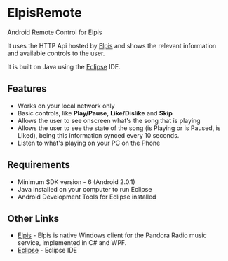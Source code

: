 # ElpisRemote
Android Remote Control for Elpis

It uses the HTTP Api hosted by [Elpis](https://github.com/adammhaile/Elpis) and shows the relevant information and available controls to the user.

It is built on Java using the [Eclipse](https://eclipse.org/) IDE.

## Features
 * Works on your local network only
 * Basic controls, like **Play/Pause**, **Like/Dislike** and **Skip**
 * Allows the user to see onscreen what's the song that is playing
 * Allows the user to see the state of the song (is Playing or is Paused, is Liked), being this information synced every 10 seconds.
 * Listen to what's playing on your PC on the Phone

## Requirements
 * Minimum SDK version - 6 (Android 2.0.1)
 * Java installed on your computer to run Eclipse
 * Android Development Tools for Eclipse installed

## Other Links
 * [Elpis](https://github.com/adammhaile/Elpis) - Elpis is native Windows client for the Pandora Radio music service, implemented in C# and WPF.  
 * [Eclipse](https://eclipse.org/) - Eclipse IDE

